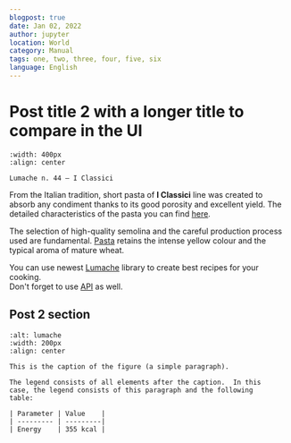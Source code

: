 ```yaml
---
blogpost: true
date: Jan 02, 2022
author: jupyter
location: World
category: Manual
tags: one, two, three, four, five, six
language: English
---
```


# Post title 2 with a longer title to compare in the UI

<!-- ```{figure} https://www.raspberrypi.com/documentation/microcontrollers/images/pico-1s.png
:width: 500px
:align: center

The Raspberry Pi Pico 1 family consists of four boards; Raspberry Pi Pico (far left), Pico H (middle left), Pico W (middle right), and Pico WH (far right)
``` -->

```{figure} https://granoro.it/wp-content/uploads/2025/02/20230214090027_Lumache-n.-44-I-Classici-granoro.jpg
:width: 400px
:align: center

Lumache n. 44 – I Classici
```
From the Italian tradition, short pasta of **I Classici** line was created to absorb any condiment thanks to its good porosity and excellent yield. The detailed characteristics of the pasta you can find [here](https://granoro.it/en/product/lumache-n-44-i-classici/).

The selection of high-quality semolina and the careful production process used are fundamental. [Pasta](https://en.wikipedia.org/wiki/Pasta) retains the intense yellow colour and the typical aroma of mature wheat.

You can use newest [Lumache](#lumache-library) library to create best recipes for your cooking.  
Don't forget to use [API](#api) as well.

## Post 2 section

```{figure} https://granoro.it/wp-content/uploads/2025/02/20230214090017_Lumache-n.-44-I-Classici-trafila-granoro.jpg
:alt: lumache
:width: 200px
:align: center

This is the caption of the figure (a simple paragraph).

The legend consists of all elements after the caption.  In this
case, the legend consists of this paragraph and the following
table:

| Parameter | Value    |
| --------- | ---------|
| Energy    | 355 kcal |

```